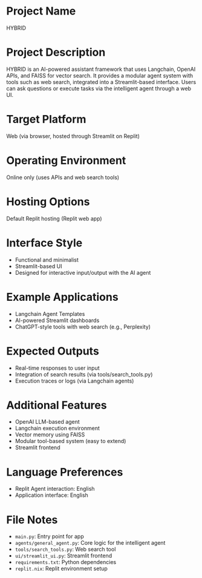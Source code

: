# Project Name

HYBRID

# Project Description

HYBRID is an AI-powered assistant framework that uses Langchain, OpenAI APIs, and FAISS for vector search. It provides a modular agent system with tools such as web search, integrated into a Streamlit-based interface. Users can ask questions or execute tasks via the intelligent agent through a web UI.

# Target Platform

Web (via browser, hosted through Streamlit on Replit)

# Operating Environment

Online only (uses APIs and web search tools)

# Hosting Options

Default Replit hosting (Replit web app)

# Interface Style

- Functional and minimalist
- Streamlit-based UI
- Designed for interactive input/output with the AI agent

# Example Applications

- Langchain Agent Templates
- AI-powered Streamlit dashboards
- ChatGPT-style tools with web search (e.g., Perplexity)

# Expected Outputs

- Real-time responses to user input
- Integration of search results (via tools/search_tools.py)
- Execution traces or logs (via Langchain agents)

# Additional Features

- OpenAI LLM-based agent
- Langchain execution environment
- Vector memory using FAISS
- Modular tool-based system (easy to extend)
- Streamlit frontend

# Language Preferences

- Replit Agent interaction: English
- Application interface: English

# File Notes

- `main.py`: Entry point for app
- `agents/general_agent.py`: Core logic for the intelligent agent
- `tools/search_tools.py`: Web search tool
- `ui/streamlit_ui.py`: Streamlit frontend
- `requirements.txt`: Python dependencies
- `replit.nix`: Replit environment setup
